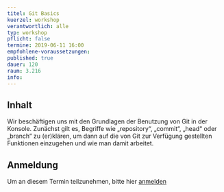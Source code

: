 ```yaml
---
titel: Git Basics
kuerzel: workshop
verantwortlich: alle
typ: workshop
pflicht: false
termine: 2019-06-11 16:00
empfohlene-voraussetzungen: 
published: true
dauer: 120
raum: 3.216
info: 
---
```


## Inhalt

Wir beschäftigen uns mit den Grundlagen der Benutzung von Git in der Konsole.
Zunächst gilt es, Begriffe wie „repository“, „commit“, „head“ oder „branch“ zu (er)klären,
um dann auf die von Git zur Verfügung gestellten Funktionen einzugehen und wie man damit arbeitet.

## Anmeldung

Um an diesem Termin teilzunehmen, bitte hier [anmelden](https://terminplaner4.dfn.de/th-koeln-git-kurs)
